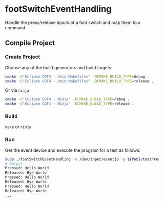 # footSwitchEventHandling
Handle the press/release inputs of a foot switch and map them to a command

## Compile Project

### Create Project

Choose any of the build generators and build targets:

```bash
cmake -G"Eclipse CDT4 - Unix Makefiles" -DCMAKE_BUILD_TYPE=debug .
cmake -G"Eclipse CDT4 - Unix Makefiles" -DCMAKE_BUILD_TYPE=release .
```
Or via `ninja`
```bash
cmake -G"Eclipse CDT4 - Ninja" -DCMAKE_BUILD_TYPE=debug .
cmake -G"Eclipse CDT4 - Ninja" -DCMAKE_BUILD_TYPE=release .
```
### Build

`make` or `ninja`

### Run

Get the event device and execute the program for a test as follows:
```bash
sudo ./footSwitchEventHandling -e /dev/input/event16 -p ${PWD}/testPress.sh -r ${PWD}/testRelease.sh
# Output
Pressed: Hello World
Released: Bye World
Pressed: Hello World
Released: Bye World
Pressed: Hello World
Released: Bye World
...
```
